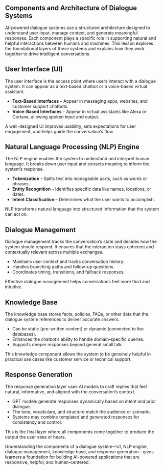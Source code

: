## Components and Architecture of Dialogue Systems

AI-powered dialogue systems use a structured architecture designed to understand user input, manage context, and generate meaningful responses. Each component plays a specific role in supporting natural and helpful interactions between humans and machines. This lesson explores the foundational layers of these systems and explains how they work together to drive intelligent conversations.

## User Interface (UI)

The user interface is the access point where users interact with a dialogue system. It can appear as a text-based chatbot or a voice-based virtual assistant.

- **Text-Based Interfaces** – Appear in messaging apps, websites, and customer support chatbots.
- **Voice-Based Interfaces** – Appear in virtual assistants like Alexa or Cortana, allowing spoken input and output.

A well-designed UI improves usability, sets expectations for user engagement, and helps guide the conversation’s flow.

## Natural Language Processing (NLP) Engine

The NLP engine enables the system to understand and interpret human language. It breaks down user input and extracts meaning to inform the system’s response.

- **Tokenization** – Splits text into manageable parts, such as words or phrases.
- **Entity Recognition** – Identifies specific data like names, locations, or dates.
- **Intent Classification** – Determines what the user wants to accomplish.

NLP transforms natural language into structured information that the system can act on.

## Dialogue Management

Dialogue management tracks the conversation’s state and decides how the system should respond. It ensures that the interaction stays coherent and contextually relevant across multiple exchanges.

- Maintains user context and tracks conversation history.
- Handles branching paths and follow-up questions.
- Coordinates timing, transitions, and fallback responses.

Effective dialogue management helps conversations feel more fluid and intuitive.

## Knowledge Base

The knowledge base stores facts, policies, FAQs, or other data that the dialogue system references to deliver accurate answers.

- Can be static (pre-written content) or dynamic (connected to live databases).
- Enhances the chatbot’s ability to handle domain-specific queries.
- Supports deeper responses beyond general small talk.

This knowledge component allows the system to be genuinely helpful in practical use cases like customer service or technical support.

## Response Generation

The response generation layer uses AI models to craft replies that feel natural, informative, and aligned with the conversation’s context.

- GPT models generate responses dynamically based on intent and prior dialogue.
- The tone, vocabulary, and structure match the audience or scenario.
- Systems may combine templated and generated responses for consistency and control.

This is the final layer where all components come together to produce the output the user sees or hears.

Understanding the components of a dialogue system—UI, NLP engine, dialogue management, knowledge base, and response generation—gives learners a foundation for building AI-powered applications that are responsive, helpful, and human-centered.
